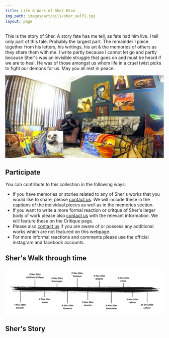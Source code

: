 ```yaml
---
title: Life & Work of Sher Khan
img_path: images/art/oils/sher_self1.jpg
layout: page
---
```


This is the story of Sher. A story fate has me tell, as fate had him live. I tell only part of this tale. Probably the largest part. The remainder I piece together from his letters, his writings, his art & the memories of others as they share them with me. I write partly because I cannot let go and partly because Sher's was an invisible struggle that goes on and must be heard if we are to heal. He was of those amongst us whom life in a cruel twist picks to fight our demons for us. May you all rest in peace.

<p></p>

<img src="/images/sher/sher_studio2.jpg" />

<p></p>

## Participate

You can contribute to this collection in the following ways:
- If you have memories or stories related to any of Sher's works that you would like to share, please [contact us](/contact). We will include these in the captions of the individual pieces as well as in the memories section.
- If you want to write a more formal reaction or critque of Sher's larger body of work please also [contact us](/contact) with the relevant information. We will feature these on the Critique page.
- Please also [contact us](/contact) if you are aware of or possess any additional works which are not featured on this webpage. 
- For more informal reactions and comments please use the official instagram and facebook accounts.

## Sher's Walk through time

<img src="/images/sher/timeline.jpg" />

## Sher's Story


